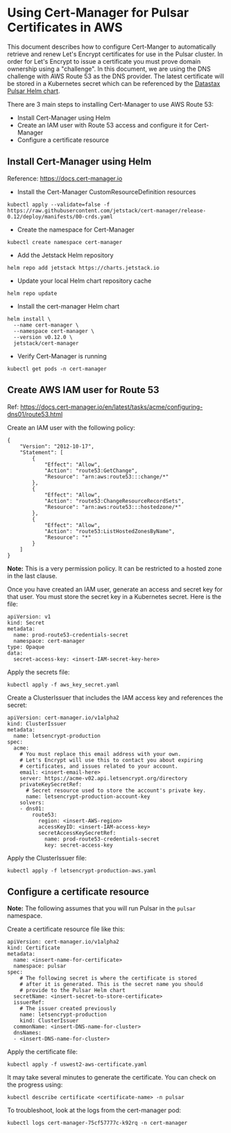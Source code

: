 # Using Cert-Manager for Pulsar Certificates in AWS


This document describes how to configure Cert-Manger to automatically retrieve and renew Let's Encrypt certificates for use in the Pulsar cluster. In order for Let's Encrypt to issue a certificate you must prove domain ownership using a "challenge". In this document, we are using the DNS challenge with AWS Route 53 as the DNS provider. The latest certificate will be stored in a Kubernetes secret which can be referenced by the [Datastax Pulsar Helm chart](https://datastax.github.io/pulsar-helm-chart/).

There are 3 main steps to installing Cert-Manager to use AWS Route 53:

* Install Cert-Manager using Helm
* Create an IAM user with Route 53 access and configure it for Cert-Manager
* Configure a certificate resource 

## Install Cert-Manager using Helm

Reference: https://docs.cert-manager.io

* Install the Cert-Manager CustomResourceDefinition resources
```
kubectl apply --validate=false -f https://raw.githubusercontent.com/jetstack/cert-manager/release-0.12/deploy/manifests/00-crds.yaml
```

* Create the namespace for Cert-Manager
```
kubectl create namespace cert-manager
```

* Add the Jetstack Helm repository
```
helm repo add jetstack https://charts.jetstack.io
```

* Update your local Helm chart repository cache
```
helm repo update
```

* Install the cert-manager Helm chart
```
helm install \
  --name cert-manager \
  --namespace cert-manager \
  --version v0.12.0 \
  jetstack/cert-manager
```

* Verify Cert-Manager is running

```
kubectl get pods -n cert-manager
```
## Create AWS IAM user for Route 53


Ref: https://docs.cert-manager.io/en/latest/tasks/acme/configuring-dns01/route53.html

Create an IAM user with the following policy:

```
{
    "Version": "2012-10-17",
    "Statement": [
        {
            "Effect": "Allow",
            "Action": "route53:GetChange",
            "Resource": "arn:aws:route53:::change/*"
        },
        {
            "Effect": "Allow",
            "Action": "route53:ChangeResourceRecordSets",
            "Resource": "arn:aws:route53:::hostedzone/*"
        },
        {
            "Effect": "Allow",
            "Action": "route53:ListHostedZonesByName",
            "Resource": "*"
        }
    ]
}
```
**Note:** This is a very permission policy. It can be restricted to a hosted zone in the last clause.

Once you have created an IAM user, generate an access and secret key for that user. You must store the secret key in a Kubernetes secret. Here is the file:

```
apiVersion: v1
kind: Secret
metadata:
  name: prod-route53-credentials-secret
  namespace: cert-manager
type: Opaque
data:
  secret-access-key: <insert-IAM-secret-key-here>
```

Apply the secrets file:

```
kubectl apply -f aws_key_secret.yaml
```
Create a ClusterIssuer that includes the IAM access key and references the secret:

```
apiVersion: cert-manager.io/v1alpha2
kind: ClusterIssuer
metadata:
  name: letsencrypt-production
spec:
  acme:
    # You must replace this email address with your own.
    # Let's Encrypt will use this to contact you about expiring
    # certificates, and issues related to your account.
    email: <insert-email-here>
    server: https://acme-v02.api.letsencrypt.org/directory
    privateKeySecretRef:
      # Secret resource used to store the account's private key.
      name: letsencrypt-production-account-key
    solvers:
    - dns01:
        route53:
          region: <insert-AWS-region>
          accessKeyID: <insert-IAM-access-key>
          secretAccessKeySecretRef:
            name: prod-route53-credentials-secret
            key: secret-access-key
```

Apply the ClusterIssuer file:

```
kubectl apply -f letsencrypt-production-aws.yaml
```

## Configure a certificate resource

**Note:** The following assumes that you will run Pulsar in the `pulsar` namespace.

Create a certificate resource file like this:

```
apiVersion: cert-manager.io/v1alpha2
kind: Certificate
metadata:
  name: <insert-name-for-certificate>
  namespace: pulsar
spec:
    # The following secret is where the certificate is stored 
    # after it is generated. This is the secret name you should
    # provide to the Pulsar Helm chart
  secretName: <insert-secret-to-store-certificate>
  issuerRef:
    # The issuer created previously
    name: letsencrypt-production
    kind: ClusterIssuer
  commonName: <insert-DNS-name-for-cluster>
  dnsNames:
  - <insert-DNS-name-for-cluster>
```

Apply the certificate file:

```
kubectl apply -f uswest2-aws-certificate.yaml
```
It may take several minutes to generate the certificate. You can check on the progress using:

```
kubectl describe certificate <certificate-name> -n pulsar
```

To troubleshoot, look at the logs from the cert-manager pod:

```
kubectl logs cert-manager-75cf57777c-k92rq -n cert-manager
```
